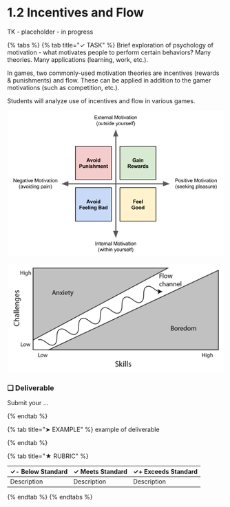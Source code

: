 # 1.2 Incentives and Flow

TK - placeholder - in progress

{% tabs %}
{% tab title="✓ TASK" %}
Brief exploration of psychology of motivation - what motivates people to perform certain behaviors?  Many theories. Many applications \(learning, work, etc.\).

In games, two commonly-used motivation theories are incentives \(rewards & punishments\) and flow. These can be applied in addition to the gamer motivations \(such as competition, etc.\).

Students will analyze use of incentives and flow in various games.

![](../../.gitbook/assets/internal-external-motivations.png)

![](../../.gitbook/assets/flow-challenge-vs-skill.png)

### **❏ Deliverable**

Submit your ...

{% endtab %}

{% tab title="➤ EXAMPLE" %}
example of deliverable

{% endtab %}

{% tab title="★ RUBRIC" %}

| **✓- Below Standard** | **✓ Meets Standard** | **✓+ Exceeds Standard** |
| :--- | :--- | :--- |
| Description | Description | Description |

{% endtab %}
{% endtabs %}

